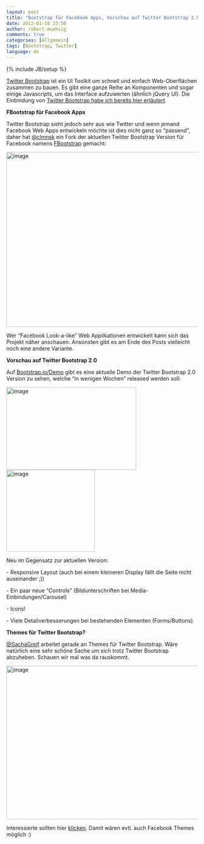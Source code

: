 ```yaml
---
layout: post
title: "Bootstrap für Facebook Apps, Vorschau auf Twitter Bootstrap 2.0 & Themes"
date: 2012-01-10 23:50
author: robert.muehsig
comments: true
categories: [Allgemein]
tags: [Bootstrap, Twitter]
language: de
---
```

{% include JB/setup %}
<p><a href="http://www.knowyourstack.com/what-is/twitter-bootstrap">Twitter Bootstrap</a> ist ein UI Toolkit um schnell und einfach Web-Oberflächen zusammen zu bauen. Es gibt eine ganze Reihe an Komponenten und sogar einige Javascripts, um das Interface aufzuwerten (ähnlich jQuery UI). Die Einbindung von <a href="{{BASE_PATH}}/2011/10/07/twitter-bootstrap-als-ui-baukasten/">Twitter Bootstrap habe ich bereits hier erläutert</a>. </p> <p><strong>FBootstrap für Facebook Apps</strong></p> <p>Twitter Bootstrap sieht jedoch sehr aus wie Twitter und wenn jemand Facebook Web Apps entwickeln möchte ist dies nicht ganz so “passend”, daher hat <a href="https://twitter.com/#!/clmnsk">@clmnsk</a> ein Fork der aktuellen Twitter Bootstrap Version für Facebook namens <a href="http://ckrack.github.com/fbootstrapp/">FBootstrap</a> gemacht:</p> <p><a href="{{BASE_PATH}}/assets/wp-images-de/image1443.png"><img style="background-image: none; border-bottom: 0px; border-left: 0px; padding-left: 0px; padding-right: 0px; display: inline; border-top: 0px; border-right: 0px; padding-top: 0px" title="image" border="0" alt="image" src="{{BASE_PATH}}/assets/wp-images-de/image_thumb621.png" width="580" height="459"></a></p> <p>Wer “Facebook Look-a-like” Web Applikationen entwickelt kann sich das Projekt näher anschauen. Ansonsten gibt es am Ende des Posts vielleicht noch eine andere Variante.</p> <p><strong>Vorschau auf Twitter Bootstrap 2.0</strong></p> <p>Auf <a href="http://bootstrap.io/Demo/">Bootstrap.io/Demo</a> gibt es eine aktuelle Demo der Twitter Bootstrap 2.0 Version zu sehen, welche “in wenigen Wochen” released werden soll:</p> <p><a href="{{BASE_PATH}}/assets/wp-images-de/image1444.png"><img style="background-image: none; border-bottom: 0px; border-left: 0px; padding-left: 0px; padding-right: 0px; display: inline; border-top: 0px; border-right: 0px; padding-top: 0px" title="image" border="0" alt="image" src="{{BASE_PATH}}/assets/wp-images-de/image_thumb622.png" width="342" height="217"></a><a href="{{BASE_PATH}}/assets/wp-images-de/image1445.png"><img style="background-image: none; border-bottom: 0px; border-left: 0px; padding-left: 0px; padding-right: 0px; display: inline; border-top: 0px; border-right: 0px; padding-top: 0px" title="image" border="0" alt="image" src="{{BASE_PATH}}/assets/wp-images-de/image_thumb623.png" width="233" height="215"></a></p> <p>Neu im Gegensatz zur aktuellen Version:</p> <p>- Responsive Layout (auch bei einem kleineren Display fällt die Seite nicht auseinander ;))</p> <p>- Ein paar neue “Controls” (Bildunterschriften bei Media-Einbindungen/Carousel)</p> <p>- Icons!</p> <p>- Viele Detailverbesserungen bei bestehenden Elementen (Forms/Buttons)</p> <p><strong>Themes für Twitter Bootstrap?</strong></p> <p><a href="https://twitter.com/#!/SachaGreif">@SachaGreif</a> arbeitet gerade an Themes für Twitter Bootstrap. Wäre natürlich eine sehr schöne Sache um sich trotz Twitter Bootstrap abzuheben. Schauen wir mal was da rauskommt.</p> <p><a href="{{BASE_PATH}}/assets/wp-images-de/image1446.png"><img style="background-image: none; border-bottom: 0px; border-left: 0px; padding-left: 0px; padding-right: 0px; display: inline; border-top: 0px; border-right: 0px; padding-top: 0px" title="image" border="0" alt="image" src="{{BASE_PATH}}/assets/wp-images-de/image_thumb624.png" width="519" height="403"></a></p> <p>Interessierte sollten hier <a href="http://sachagreif.com/bootstrap/">klicken</a>. Damit wären evtl. auch Facebook Themes möglich :)</p>
